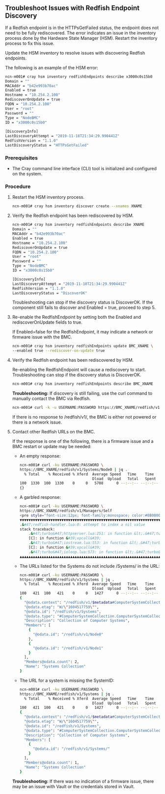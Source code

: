 ## Troubleshoot Issues with Redfish Endpoint Discovery

If a Redfish endpoint is in the HTTPsGetFailed status, the endpoint does not need to be fully rediscovered. The error indicates an issue in the inventory process done by the Hardware State Manager \(HSM\). Restart the inventory process to fix this issue.

Update the HSM inventory to resolve issues with discovering Redfish endpoints.

The following is an example of the HSM error:

```bash
ncn-m001# cray hsm inventory redfishEndpoints describe x3000c0s15b0
Domain = ""
MACAddr = "b42e993b70ac"
Enabled = true
Hostname = "10.254.2.100"
RediscoverOnUpdate = true
FQDN = "10.254.2.100"
User = "root"
Password = ""
Type = "NodeBMC"
ID = "x3000c0s15b0"
    
[DiscoveryInfo]
LastDiscoveryAttempt = "2019-11-18T21:34:29.990441Z"
RedfishVersion = "1.1.0"
LastDiscoveryStatus = "HTTPsGetFailed"
```

### Prerequisites

-   The Cray command line interface \(CLI\) tool is initialized and configured on the system.
  
### Procedure

1.  Restart the HSM inventory process.

    ```bash
    ncn-m001# cray hsm inventory discover create --xnames XNAME
    ```

2.  Verify the Redfish endpoint has been rediscovered by HSM.

    ```bash
    ncn-m001# cray hsm inventory redfishEndpoints describe XNAME
    Domain = ""
    MACAddr = "b42e993b70ac"
    Enabled = true
    Hostname = "10.254.2.100"
    RediscoverOnUpdate = true
    FQDN = "10.254.2.100"
    User = "root"
    Password = ""
    Type = "NodeBMC"
    ID = "x3000c0s15b0"
    
    [DiscoveryInfo]
    LastDiscoveryAttempt = "2019-11-18T21:34:29.990441Z"
    RedfishVersion = "1.1.0"
    LastDiscoveryStatus = "DiscoverOK"
    ```

    Troubleshooting can stop if the discovery status is DiscoverOK. If the component still fails to discover and Enabled = true, proceed to step 5.

3.  Re-enable the RedfishEndpoint by setting both the Enabled and rediscoverOnUpdate fields to true.

    If Enabled=false for the RedfishEndpoint, it may indicate a network or firmware issue with the BMC.

    ```bash
    ncn-m001# cray hsm inventory redfishEndpoints update BMC_XNAME \
    --enabled true --rediscover-on-update true
    ```

4.  Verify the Redfish endpoint has been rediscovered by HSM.

    Re-enabling the RedfishEndpoint will cause a rediscovery to start. Troubleshooting can stop if the discovery status is DiscoverOK.

    ```bash
    ncn-m001# cray hsm inventory redfishEndpoints describe BMC_XNAME
    ```

    **Troubleshooting:** If discovery is still failing, use the curl command to manually contact the BMC via Redfish.

    ```bash
    ncn-m001# curl -k -u USERNAME:PASSWORD https://BMC_XNAME/redfish/v1/
    ```

    If there is no response to /redfish/v1/, the BMC is either not powered or there is a network issue.

5.  Contact other Redfish URLs on the BMC.

    If the response is one of the following, there is a firmware issue and a BMC restart or update may be needed:

    -   An empty response:

        ```bash
        ncn-m001# curl -ku USERNAME:PASSWORD \
        https://BMC_XNAME/redfish/v1/Systems/Node0 | jq .
          % Total    % Received % Xferd  Average Speed   Time    Time     Time  Current
                                         Dload  Upload   Total   Spent    Left  Speed
        100  1330  100  1330    0     0   5708      0 --:--:-- --:--:-- --:--:--  5708
        {}
        ```

    -   A garbled response:

        ```bash
        ncn-m001# curl -ku USERNAME:PASSWORD \
        https://BMC_XNAME/redfish/v1/Managers/Self
        <pre style="font-size:12px; font-family:monospace; color:#8B0000;">[web.lua] Error in RequestHandler, thread: 0xb60670d8 is dead.
        ▼▼▼▼▼▼▼▼▼▼▼▼▼▼▼▼▼▼▼▼▼▼▼▼▼▼▼▼▼▼▼▼▼▼▼▼▼▼▼▼▼▼▼▼▼▼▼▼▼▼▼▼▼▼▼▼▼▼▼▼▼▼▼▼▼▼▼▼▼▼▼▼▼▼▼▼▼▼▼▼
        .&#47;redfish-handler.lua:0: attempt to index a nil value
        stack traceback:
        	.&#47;turbo&#47;httpserver.lua:251: in function &lt;.&#47;turbo&#47;httpserver.lua:212&gt;
        	[C]: in function &#39;xpcall&#39;
        	.&#47;turbo&#47;iostream.lua:553: in function &lt;.&#47;turbo&#47;iostream.lua:544&gt;
        	[C]: in function &#39;xpcall&#39;
        	.&#47;turbo&#47;ioloop.lua:573: in function &lt;.&#47;turbo&#47;ioloop.lua:572&gt;
        ▲▲▲▲▲▲▲▲▲▲▲▲▲▲▲▲▲▲▲▲▲▲▲▲▲▲▲▲▲▲▲▲▲▲▲▲▲▲▲▲▲▲▲▲▲▲▲▲▲▲▲▲▲▲▲▲▲▲▲▲▲▲▲▲▲▲▲▲▲▲▲▲▲▲▲▲▲▲▲▲</pre>
        ```

    -   The URLs listed for the Systems do not include /Systems/ in the URL:

        ```bash
        ncn-m001# curl -ku USERNAME:PASSWORD \
        https://BMC_XNAME/redfish/v1/Systems | jq .
          % Total    % Received % Xferd  Average Speed   Time    Time     Time  Current
                                         Dload  Upload   Total   Spent    Left  Speed
        100   421  100   421    0     0   1427      0 --:--:-- --:--:-- --:--:--  1422
        {
          "@odata.context": "/redfish/v1/$metadata#ComputerSystemCollection.ComputerSystemCollection",
          "@odata.etag": "W/\"1604517759\"",
          "@odata.id": "/redfish/v1/Systems",
          "@odata.type": "#ComputerSystemCollection.ComputerSystemCollection",
          "Description": "Collection of Computer Systems",
          "Members": [
            {
              "@odata.id": "/redfish/v1/Node0"
            },
            {
              "@odata.id": "/redfish/v1/Node1"
            }
          ],
          "Members@odata.count": 2,
          "Name": "Systems Collection"
        }
        ```

    -   The URL for a system is missing the SystemID:

        ```bash
        ncn-m001# curl -ku USERNAME:PASSWORD \
        https://BMC_XNAME/redfish/v1/Systems | jq .
          % Total    % Received % Xferd  Average Speed   Time    Time     Time  Current
                                         Dload  Upload   Total   Spent    Left  Speed
        100   421  100   421    0     0   1427      0 --:--:-- --:--:-- --:--:--  1422
        {
          "@odata.context": "/redfish/v1/$metadata#ComputerSystemCollection.ComputerSystemCollection",
          "@odata.etag": "W/\"1604517759\"",
          "@odata.id": "/redfish/v1/Systems",
          "@odata.type": "#ComputerSystemCollection.ComputerSystemCollection",
          "Description": "Collection of Computer Systems",
          "Members": [
            {
              "@odata.id": "/redfish/v1/Systems/"
            }
          ],
          "Members@odata.count": 1,
          "Name": "Systems Collection"
        }
        ```

    **Troubleshooting:** If there was no indication of a firmware issue, there may be an issue with Vault or the credentials stored in Vault.


